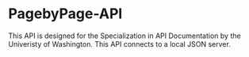 # PagebyPage-API
This API is designed for the Specialization in API Documentation by the Univeristy of Washington.  This API connects to a local JSON server.

